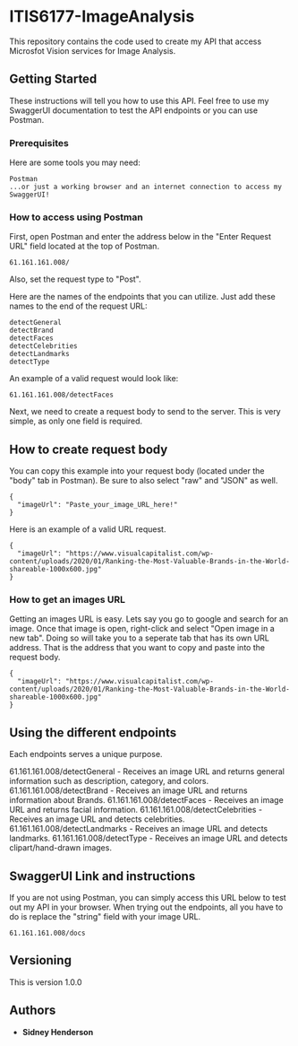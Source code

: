 # ITIS6177-ImageAnalysis

This repository contains the code used to create my API that access Microsfot Vision services for Image Analysis.

## Getting Started

These instructions will tell you how to use this API. Feel free to use my SwaggerUI documentation to test the API endpoints or you can use Postman.

### Prerequisites

Here are some tools you may need:

```
Postman
...or just a working browser and an internet connection to access my SwaggerUI!
```

### How to access using Postman

First, open Postman and enter the address below in the "Enter Request URL" field located at the top of Postman.

```
61.161.161.008/
```

Also, set the request type to "Post".

Here are the names of the endpoints that you can utilize. Just add these names to the end of the request URL:

```
detectGeneral
detectBrand
detectFaces
detectCelebrities
detectLandmarks
detectType
```

An example of a valid request would look like:

```
61.161.161.008/detectFaces
```

Next, we need to create a request body to send to the server. This is very simple, as only one field is required.

## How to create request body

You can copy this example into your request body (located under the "body" tab in Postman).
Be sure to also select "raw" and "JSON" as well.

```
{
  "imageUrl": "Paste_your_image_URL_here!"
}
```
Here is an example of a valid URL request.

```
{
  "imageUrl": "https://www.visualcapitalist.com/wp-content/uploads/2020/01/Ranking-the-Most-Valuable-Brands-in-the-World-shareable-1000x600.jpg"
}
```

### How to get an images URL

Getting an images URL is easy. Lets say you go to google and search for an image. Once that image is open, right-click and select "Open image in a new tab".
Doing so will take you to a seperate tab that has its own URL address. That is the address that you want to copy and paste into the request body.

```
{
  "imageUrl": "https://www.visualcapitalist.com/wp-content/uploads/2020/01/Ranking-the-Most-Valuable-Brands-in-the-World-shareable-1000x600.jpg"
}
```

## Using the different endpoints

Each endpoints serves a unique purpose.

61.161.161.008/detectGeneral - Receives an image URL and returns general information such as description, category, and colors.
61.161.161.008/detectBrand - Receives an image URL and returns information about Brands.
61.161.161.008/detectFaces - Receives an image URL and returns facial information.
61.161.161.008/detectCelebrities - Receives an image URL and detects celebrities.
61.161.161.008/detectLandmarks - Receives an image URL and detects landmarks.
61.161.161.008/detectType - Receives an image URL and detects clipart/hand-drawn images.

## SwaggerUI Link and instructions

If you are not using Postman, you can simply access this URL below to test out my API in your browser.
When trying out the endpoints, all you have to do is replace the "string" field with your image URL.
```
61.161.161.008/docs
```

## Versioning

This is version 1.0.0

## Authors

* **Sidney Henderson** 
